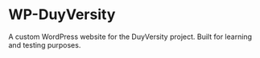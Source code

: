 # WP-DuyVersity
A custom WordPress website for the DuyVersity project. Built for learning and testing purposes.
